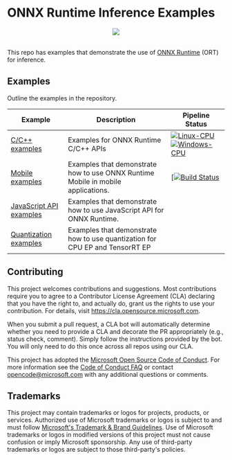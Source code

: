 # ONNX Runtime Inference Examples

<div align="center">
  <img src="https://www.onnxruntime.ai/images/ONNX-Runtime-logo.png" /><br /><br />
</div>

This repo has examples that demonstrate the use of [ONNX Runtime](https://github.com/microsoft/onnxruntime) (ORT) for inference.

## Examples

Outline the examples in the repository.

| Example | Description | Pipeline Status |
|-|-|-|
| [C/C++ examples](c_cxx) |  Examples for ONNX Runtime C/C++ APIs | [![Linux-CPU](https://github.com/microsoft/onnxruntime-inference-examples/actions/workflows/linux-ci.yml/badge.svg)](https://github.com/microsoft/onnxruntime-inference-examples/actions/workflows/linux-ci.yml) [![Windows-CPU](https://github.com/microsoft/onnxruntime-inference-examples/actions/workflows/win-ci.yml/badge.svg)](https://github.com/microsoft/onnxruntime-inference-examples/actions/workflows/win-ci.yml) |
| [Mobile examples](mobile) | Examples that demonstrate how to use ONNX Runtime Mobile in mobile applications. | [[![Build Status](https://aiinfra.visualstudio.com/PublicPackages/_apis/build/status/mobile-examples-ci-pipeline?branchName=main)](https://aiinfra.visualstudio.com/PublicPackages/_build/latest?definitionId=1055&branchName=main) |
| [JavaScript API examples](js) | Examples that demonstrate how to use JavaScript API for ONNX Runtime. | |
| [Quantization examples](quantization) | Examples that demonstrate how to use quantization for CPU EP and TensorRT EP | |

## Contributing

This project welcomes contributions and suggestions.  Most contributions require you to agree to a
Contributor License Agreement (CLA) declaring that you have the right to, and actually do, grant us
the rights to use your contribution. For details, visit https://cla.opensource.microsoft.com.

When you submit a pull request, a CLA bot will automatically determine whether you need to provide
a CLA and decorate the PR appropriately (e.g., status check, comment). Simply follow the instructions
provided by the bot. You will only need to do this once across all repos using our CLA.

This project has adopted the [Microsoft Open Source Code of Conduct](https://opensource.microsoft.com/codeofconduct/).
For more information see the [Code of Conduct FAQ](https://opensource.microsoft.com/codeofconduct/faq/) or
contact [opencode@microsoft.com](mailto:opencode@microsoft.com) with any additional questions or comments.

## Trademarks

This project may contain trademarks or logos for projects, products, or services. Authorized use of Microsoft
trademarks or logos is subject to and must follow
[Microsoft's Trademark & Brand Guidelines](https://www.microsoft.com/en-us/legal/intellectualproperty/trademarks/usage/general).
Use of Microsoft trademarks or logos in modified versions of this project must not cause confusion or imply Microsoft sponsorship.
Any use of third-party trademarks or logos are subject to those third-party's policies.
